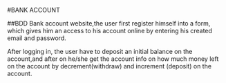 #BANK ACCOUNT

##BDD
Bank account website,the user first register himself into a form, which gives him an access to his account online by entering his created email and password.

After logging in, the user have to deposit an initial balance on the account,and after on he/she get the account info on how much money left on the account by decrement(withdraw) and increment (deposit) on the account. 